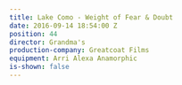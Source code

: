 ```yaml
---
title: Lake Como - Weight of Fear & Doubt
date: 2016-09-14 18:54:00 Z
position: 44
director: Grandma's
production-company: Greatcoat Films
equipment: Arri Alexa Anamorphic
is-shown: false
---
```


